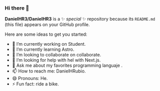 ### Hi there 👋

**DanielHR3/DanielHR3** is a ✨ _special_ ✨ repository because its `README.md` (this file) appears on your GitHub profile.

Here are some ideas to get you started:

- 🔭 I’m currently working on Student.
- 🌱 I’m currently learning Astro.
- 👯 I’m looking to collaborate on collaborate.
- 🤔 I’m looking for help with hel with Next.js.
- 💬 Ask me about my favorites programming languaje .
- 📫 How to reach me: DanielHRubio.
- 😄 Pronouns: He.
- ⚡ Fun fact: ride a bike.
